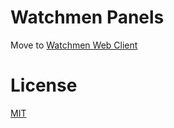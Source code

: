 # Watchmen Panels

Move to [Watchmen Web Client](https://github.com/Indexical-Metrics-Measure-Advisory/watchmen-web-client)

# License

[MIT](https://github.com/Indexical-Metrics-Measure-Advisory/watchmen-panels/blob/main/LICENSE)
